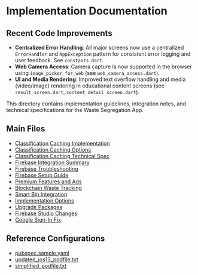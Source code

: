 # Implementation Documentation

## Recent Code Improvements

- **Centralized Error Handling**: All major screens now use a centralized `ErrorHandler` and `AppException` pattern for consistent error logging and user feedback. See `constants.dart`.
- **Web Camera Access**: Camera capture is now supported in the browser using `image_picker_for_web` (see `web_camera_access.dart`).
- **UI and Media Rendering**: Improved text overflow handling and media (video/image) rendering in educational content screens (see `result_screen.dart`, `content_detail_screen.dart`).

This directory contains implementation guidelines, integration notes, and technical specifications for the Waste Segregation App.

## Main Files

- [Classification Caching Implementation](./classification_caching_implementation.md)
- [Classification Caching Options](./classification_caching_options.md)
- [Classification Caching Technical Spec](./classification_caching_technical_spec.md)
- [Firebase Integration Summary](./firebase_integration_summary.md)
- [Firebase Troubleshooting](./FIREBASE_TROUBLESHOOTING.md)
- [Firebase Setup Guide](./FIREBASE_SETUP_GUIDE.md)
- [Premium Features and Ads](./premium_features_and_ads.md)
- [Blockchain Waste Tracking](./blockchain_waste_tracking.md)
- [Smart Bin Integration](./smart_bin_integration.md)
- [Implementation Options](./implementation_options.md)
- [Upgrade Packages](./upgrade_packages.md)
- [Firebase Studio Changes](./firebase-studio-changes.md)
- [Google Sign-In Fix](./google_signin_fix.md)

## Reference Configurations

- [pubspec.sample.yaml](../project_files_archive/pubspec.sample.yaml)
- [updated_ios13_podfile.txt](../project_files_archive/updated_ios13_podfile.txt)
- [simplified_podfile.txt](../project_files_archive/simplified_podfile.txt) 
